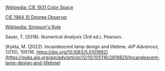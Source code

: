 [Wikipedia: CIE 1931 Color Space](https://en.wikipedia.org/wiki/CIE_1931_color_space)

[CIE 1964 10 Degree Observer](https://cie.co.at/datatable/cie-1964-colour-matching-functions-10-degree-observer)

[Wikipedia: Simpson's Rule](https://en.wikipedia.org/wiki/Simpson%27s_rule)

Sauer, T. (2018). *Numerical Analysis* (3rd ed.). Pearson.

[Kykta, M. (2022). Incandescent lamp design and lifetime. *AIP Advances*, *12*(10), 105116. https://doi.org/10.1063/5.0101992](https://pubs.aip.org/aip/adv/article/12/10/105116/2819829/Incandescent-lamp-design-and-lifetime)

